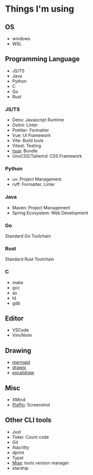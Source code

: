 # Things I'm using

## OS

- windows
- WSL

## Programming Language

- JS/TS
- Java
- Python
- C
- Go
- Rust

### JS/TS

- Deno: Javascript Runtime
- Oxlint: Linter
- Prettier: Formatter
- Vue: UI Framework
- Vite: Build tools
- Vitest: Testing
- [tsup](https://github.com/egoist/tsup): Bundle
- UnoCSS/Tailwind: CSS Framework

### Python

- uv: Project Management
- ruff: Formatter, Linter

### Java

- Maven: Project Management
- Spring Ecosystem: Web Development

### Go

Standard Go Toolchain

### Rust

Standard Rust Toolchain

### C

- make
- gcc
- as
- ld
- gdb

## Editor

- VSCode
- Vim/Nvim

## Drawing

- [mermaid](https://mermaid.js.org/)
- [drawio](https://app.diagrams.net/)
- [excalidraw](https://excalidraw.com/)

## Misc

- XMind
- [PixPin](https://pixpinapp.com/): Screenshot

## Other CLI tools

- Just
- Tokei: Count code
- Git
- Alacritty
- dprint
- Typst
- [Mise](https://github.com/jdx/mise): tools version manager
- starship

